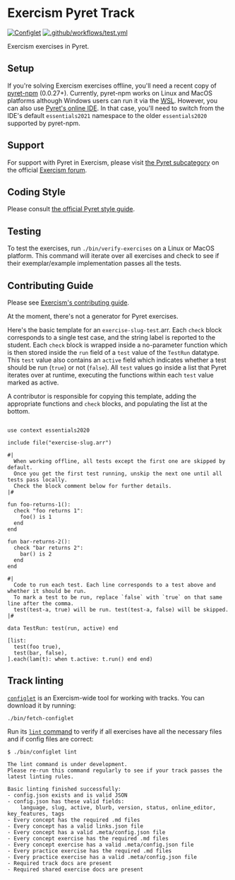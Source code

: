# Exercism Pyret Track

[![Configlet](https://github.com/exercism/pyret/actions/workflows/configlet.yml/badge.svg)](https://github.com/exercism/pyret/actions/workflows/configlet.yml) [![.github/workflows/test.yml](https://github.com/exercism/pyret/actions/workflows/test.yml/badge.svg)](https://github.com/exercism/pyret/actions/workflows/test.yml)

Exercism exercises in Pyret.

## Setup

If you're solving Exercism exercises offline, you'll need a recent copy of [pyret-npm](https://www.npmjs.com/package/pyret-npm) (0.0.27+).
Currently, pyret-npm works on Linux and MacOS platforms although Windows users can run it via the [WSL](https://learn.microsoft.com/en-us/windows/wsl/).
However, you can also use [Pyret's online IDE](https://code.pyret.org/).
In that case, you'll need to switch from the IDE's default `essentials2021` namespace to the older `essentials2020` supported by pyret-npm.

## Support

For support with Pyret in Exercism, please visit [the Pyret subcategory](https://forum.exercism.org/c/programming/pyret/265) on the official [Exercism forum](https://forum.exercism.org).

## Coding Style

Please consult [the official Pyret style guide](https://pyret.org/docs/latest/Pyret_Style_Guide.html).

## Testing

To test the exercises, run `./bin/verify-exercises` on a Linux or MacOS platform.
This command will iterate over all exercises and check to see if their exemplar/example implementation passes all the tests.

## Contributing Guide

Please see [Exercism's contributing guide](https://exercism.org/docs/building).

At the moment, there's not a generator for Pyret exercises.

Here's the basic template for an `exercise-slug-test`.arr.
Each `check` block corresponds to a single test case, and the string label is reported to the student.
Each `check` block is wrapped inside a no-parameter function which is then stored inside the `run` field of a `test` value of the `TestRun` datatype.
This `test` value also contains an `active` field which indicates whether a test should be run (`true`) or not (`false`).
All `test` values go inside a list that Pyret iterates over at runtime, executing the functions within each `test` value marked as active.

A contributor is responsible for copying this template, adding the appropriate functions and `check` blocks, and populating the list at the bottom.

```pyret

use context essentials2020

include file("exercise-slug.arr")

#|
  When working offline, all tests except the first one are skipped by default.
  Once you get the first test running, unskip the next one until all tests pass locally.
  Check the block comment below for further details.
|#

fun foo-returns-1():
  check "foo returns 1":
    foo() is 1
  end
end

fun bar-returns-2():
  check "bar returns 2":
    bar() is 2
  end
end

#|
  Code to run each test. Each line corresponds to a test above and whether it should be run.
  To mark a test to be run, replace `false` with `true` on that same line after the comma.
  test(test-a, true) will be run. test(test-a, false) will be skipped.
|#

data TestRun: test(run, active) end

[list: 
  test(foo true),
  test(bar, false),
].each(lam(t): when t.active: t.run() end end)
```

## Track linting

[`configlet`](https://exercism.org/docs/building/configlet) is an Exercism-wide tool for working with tracks. You can download it by running:

```shell
./bin/fetch-configlet
```

Run its [`lint` command](https://exercism.org/docs/building/configlet/lint) to verify if all exercises have all the necessary files and if config files are correct:

```shell
$ ./bin/configlet lint

The lint command is under development.
Please re-run this command regularly to see if your track passes the latest linting rules.

Basic linting finished successfully:
- config.json exists and is valid JSON
- config.json has these valid fields:
    language, slug, active, blurb, version, status, online_editor, key_features, tags
- Every concept has the required .md files
- Every concept has a valid links.json file
- Every concept has a valid .meta/config.json file
- Every concept exercise has the required .md files
- Every concept exercise has a valid .meta/config.json file
- Every practice exercise has the required .md files
- Every practice exercise has a valid .meta/config.json file
- Required track docs are present
- Required shared exercise docs are present
```
